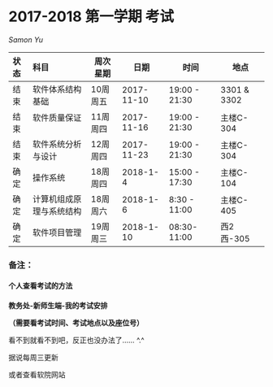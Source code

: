 # 2017-2018 第一学期 考试

*Samon Yu*

| 状态   | 科目           | 周次星期   | 日期         | 时间   | 地点   |
| :--- | :----------- | ------ | ---------- | ---- | ---- |
| 结束 | 软件体系结构基础     | 10周 周五 | 2017-11-10 | 19:00 - 21:30   |3301 & 3302|
| 结束 | 软件质量保证       | 11周 周四 | 2017-11-16 | 19:00 - 21:30   |主楼C-304   |
| 结束 | 软件系统分析与设计    | 12周 周四 | 2017-11-23 |  19:00 - 21:30   |主楼C-304  |
|确定| 操作系统  | 18周 周四|2018-1-4|15:00 - 17:30   |主楼C-104|
|确定| 计算机组成原理与系统结构|18周 周六 |2018-1-6| 8:30 - 11:00|主楼C-405|
|确定 | 软件项目管理|19周 周三|2018-1-10|08:30-11:00|西2西-305|



### 备注：

#### 个人查看考试的方法

**教务处-新师生端-我的考试安排**

**（需要看考试时间、考试地点以及座位号）**

看不到就看不到吧，反正也没办法了…… ^.^

据说每周三更新

或者查看软院网站
